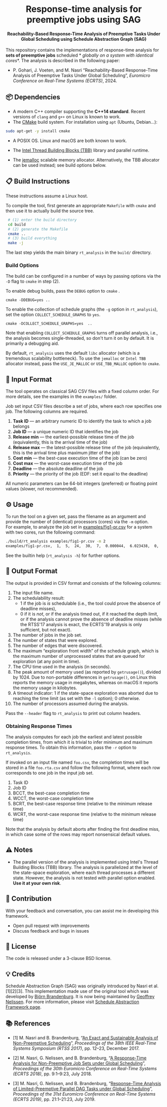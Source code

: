 <h1 align="center">
  Response-time analysis for preemptive jobs using SAG
</h1>
<h4 align="center">Reachability-Based Response-Time Analysis of Preemptive Tasks Under Global Scheduling using Schedule Abstraction Graph (SAG)</h4>

This repository contains the implementations of response-time analysis for **sets of preemptive jobs** scheduled *
*globally on a system with identical cores**.
The analysis is described in the following paper:

- P. Gohari, J. Voeten, and M. Nasri “Reachability-Based Response-Time Analysis of Preemptive Tasks Under Global
  Scheduling”, *Euromicro Conference on Real-Time Systems (ECRTS)*, 2024.

## 📦 Dependencies

- A modern C++ compiler supporting the **C++14 standard**. Recent versions of `clang` and `g++` on Linux is known to
  work.
- The [CMake](https://cmake.org) build system. For installation using `apt` (Ubuntu, Debian...):

```bash
sudo apt-get -y install cmake 
``` 

- A POSIX OS. Linux and macOS are both known to work.

- The [Intel Thread Building Blocks (TBB)](https://www.threadingbuildingblocks.org) library and parallel runtime.

- The [jemalloc](http://jemalloc.net) scalable memory allocator. Alternatively, the TBB allocator can be used instead;
  see build options below.

## 📋 Build Instructions

These instructions assume a Linux host.

To compile the tool, first generate an appropriate `Makefile` with `cmake` and then use it to actually build the source
tree.

```bash
 # (1) enter the build directory
 cd build
 # (2) generate the Makefile
 cmake ..
 # (3) build everything
 make -j
```

The last step yields the main binary `rt_analysis` in the `build/` directory.

### Build Options

The build can be configured in a number of ways by passing options via the `-D` flag to `cmake` in step (2).

To enable debug builds, pass the `DEBUG` option to `cmake` .

    cmake -DDEBUG=yes ..

To enable the collection of schedule graphs (the `-g` option in `rt_analysis`), set the option `COLLECT_SCHEDULE_GRAPHS`
to `yes`.

    cmake -DCOLLECT_SCHEDULE_GRAPHS=yes  ..

Note that enabling `COLLECT_SCHEDULE_GRAPHS` turns off parallel analysis, i.e., the analysis becomes single-threaded, so
don't turn it on by default. It is primarily a debugging aid.

By default, `rt_analysis` uses the default `libc` allocator (which is a tremendous scalability bottleneck).
To use the `jemalloc` or `Intel TBB` allocator instead, pass the `USE_JE_MALLOC` or `USE_TBB_MALLOC` option to `cmake`.

## 📝 Input Format

The tool operates on classical SAG CSV files with a fixed column order. For more details, see the examples in
the `examples/` folder.

Job set input CSV files describe a set of jobs, where each row specifies one job. The following columns are required.

1. **Task ID** — an arbitrary numeric ID to identify the task to which a job belongs
2. **Job ID** — a unique numeric ID that identifies the job
3. **Release min** — the earliest-possible release time of the job (equivalently, this is the arrival time of the job)
4. **Release max** — the latest-possible release time of the job (equivalently, this is the arrival time plus maximum
   jitter of the job)
5. **Cost min** — the best-case execution time of the job (can be zero)
6. **Cost max** — the worst-case execution time of the job
7. **Deadline** — the absolute deadline of the job
8. **Priority** — the priority of the job (EDF: set it equal to the deadline)

All numeric parameters can be 64-bit integers (preferred) or floating point values (slower, not recommended).

## ⚙️ Usage

To run the tool on a given set, pass the filename as an argument and provide the number of (identical) processors (cores) via the `-m` option.  
For example, to analyze the job set in [examples/fig1-pr.csv](examples/fig1-pr.csv) for a system with two cores, run the
following command:

```bash
./build/rt_analysis examples/fig1-pr.csv -m 2
examples/fig1-pr.csv,  1,  5,  24,  30,  7,  0.000044,  6.023438,  0,  2
```

See the builtin help (`rt_analysis -h`) for further options.

## 📄 Output Format

The output is provided in CSV format and consists of the following columns:

1. The input file name.
2. The schedulability result:
    - 1 if the job is *is* schedulable (i.e., the tool could prove the absence of deadline misses),
    - 0 if it is *not*, or if the analysis timed out, if it reached the depth limit, or if the analysis cannot prove the
      absence of deadline misses (while the RTSS'17 analysis is exact, the ECRTS'19 analysis is only sufficient, but not
      exact).
3. The number of jobs in the job set.
4. The number of states that were explored.
5. The number of edges that were discovered.
6. The maximum “exploration front width” of the schedule graph, which is the maximum number of unprocessed states that
   are queued for exploration (at any point in time).
7. The CPU time used in the analysis (in seconds).
8. The peak amount of memory used (as reported by `getrusage()`), divided by 1024. Due to non-portable differences
   in `getrusage()`, on Linux this reports the memory usage in megabytes, whereas on macOS it reports the memory usage
   in kilobytes.
9. A timeout indicator: 1 if the state-space exploration was aborted due to reaching the time limit (as set with
   the `-l` option); 0 otherwise.
10. The number of processors assumed during the analysis.

Pass the `--header` flag to `rt_analysis` to print out column headers.

### Obtaining Response Times

The analysis computes for each job the earliest and latest possible completion times, from which it is trivial to infer
minimum and maximum response times. To obtain this information, pass the `-r` option to `rt_analysis`.

If invoked on an input file named `foo.csv`, the completion times will be stored in a file `foo.rta.csv` and follow the
following format, where each row corresponds to one job in the input job set.

1. Task ID
2. Job ID
3. BCCT, the best-case completion time
4. WCCT, the worst-case completion time
5. BCRT, the best-case response time (relative to the minimum release time)
6. WCRT, the worst-case response time (relative to the minimum release time)

Note that the analysis by default aborts after finding the first deadline miss, in which case some of the rows may
report nonsensical default values.

## ⚠️ Notes

- The parallel version of the analysis is implemented using Intel's Thread Building Blocks (TBB) library.
  The analysis is parallelized at the level of the state-space exploration, where each thread processes a different
  state.
  However, the analysis is not tested with parallel option enabled.
  **Use it at your own risk**.

## 🌱 Contribution

With your feedback and conversation, you can assist me in developing this framework.

* Open pull request with improvements
* Discuss feedback and bugs in issues

## 📜 License

The code is released under a 3-clause BSD license.

## 💡 Credits

Schedule Abstraction Graph (SAG) was originally introduced by Nasri et al. [1][2][3].
This implementation made use of the original tool which was developed
by [Björn Brandenburg](https://people.mpi-sws.org/~bbb/). It is now being maintained
by [Geoffrey Nelissen](https://www.tue.nl/en/research/researchers/geoffrey-nelissen/).
For more information, please visit [Schedule Abstraction Framework page](https://github.com/SAG-org).

## 📚 References

* [1] M. Nasri and B.
Brandenburg, “[An Exact and Sustainable Analysis of Non-Preemptive Scheduling](https://people.mpi-sws.org/~bbb/papers/pdf/rtss17.pdf)”, *Proceedings of the 38th IEEE Real-Time Systems Symposium (RTSS 2017)*, pp. 12–23, December 2017.

* [2] M. Nasri, G. Nelissen, and B. Brandenburg, “[A Response-Time Analysis for Non-Preemptive Job Sets under Global Scheduling](http://drops.dagstuhl.de/opus/volltexte/2018/8994/pdf/LIPIcs-ECRTS-2018-9.pdf)”, *Proceedings of the 30th Euromicro Conference on Real-Time Systems (ECRTS 2018)*, pp. 9:1–9:23, July 2018.

* [3] M. Nasri, G. Nelissen, and B. Brandenburg, “[Response-Time Analysis of Limited-Preemptive Parallel DAG Tasks under Global Scheduling](http://drops.dagstuhl.de/opus/volltexte/2019/10758/pdf/LIPIcs-ECRTS-2019-21.pdf)”, *Proceedings of the 31st Euromicro Conference on Real-Time Systems (ECRTS 2019)*, pp. 21:1–21:23, July 2019.